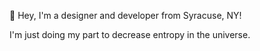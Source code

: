 👋  Hey, I'm a designer and developer from Syracuse, NY!

I'm just doing my part to decrease entropy in the universe.
